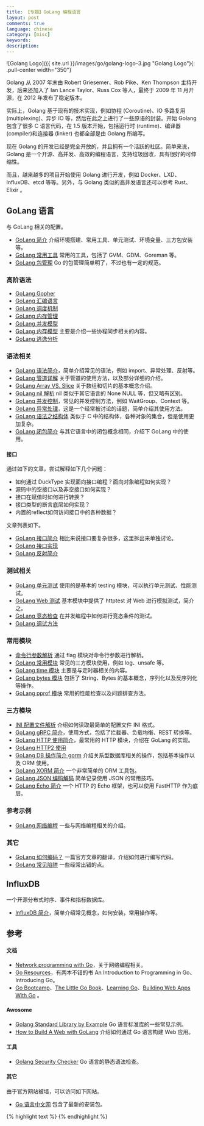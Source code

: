 ```yaml
---
title: 【专题】GoLang 编程语言
layout: post
comments: true
language: chinese
category: [misc]
keywords:
description:
---
```


<!-- more -->

![Golang Logo]({{ site.url }}/images/go/golang-logo-3.jpg "Golang Logo"){: .pull-center width="350"}

Golang 从 2007 年末由 Robert Griesemer、Rob Pike、Ken Thompson 主持开发，后来还加入了 Ian Lance Taylor、Russ Cox 等人，最终于 2009 年 11 月开源，在 2012 年发布了稳定版本。

实际上，Golang 基于现有的技术实现，例如协程 (Coroutine)、IO 多路复用 (multiplexing)、异步 IO 等，然后在此之上进行了一些原语的封装。开始 Golang 包含了很多 C 语言代码，在 1.5 版本开始，包括运行时 (runtime)、编译器 (compiler)和连接器 (linker) 也都全部是由 Golang 所编写。

现在 Golang 的开发已经是完全开放的，并且拥有一个活跃的社区。简单来说，Golang 是一个开源、高并发、高效的编程语言，支持垃圾回收，具有很好的可伸缩性。

而且，越来越多的项目开始使用 Golang 进行开发，例如 Docker、LXD、InfluxDB、etcd 等等。另外，与 Golang 类似的高并发语言还可以参考 Rust、Elixir 。

## GoLang 语言

与 GoLang 相关的配置。

* [GoLang 简介](/post/golang-introduce.html) 介绍环境搭建、常用工具、单元测试、环境变量、三方包安装等。
* [GoLang 常用工具](/post/golang-some-third-tools.html) 常用的工具，包括了 GVM、GDM、Goreman 等。
* [GoLang 包管理](/post/golang-basic-package-introduce.html) Go 的包管理简单明了，不过也有一定的规范。

### 高阶语法

* [GoLang Gopher](/post/golang-concept-much-more-gopher-introduce.html)
* [GoLang 汇编语言](/post/golang-assembly-language-introduce.html)
* [GoLang 调度机制](/post/golang-concept-scheduler-introduce.html)
* [GoLang 内存管理](/post/golang-concept-memory-management-module-introduce.html)
* [GoLang 并发模型](/post/golang-concept-concurrency-module-introduce.html)
* [GoLang 内存模型](/post/golang-concept-memory-module-introduce.html) 主要是介绍一些协程同步相关的内容。
* [GoLang 逃逸分析](/post/golang-escape-analysis-introduce.html)

### 语法相关

* [GoLang 语法简介](/post/golang-basic-syntax-introduce.html)，简单介绍常见的语法，例如 import、异常处理、反射等。
* [GoLang 管道详解](/post/golang-basic-syntax-channel-details-introduce.html) 关于管道的使用方法，以及部分详细的介绍。
* [GoLang Array VS. Slice](/post/golang-array-slice-concept-introduce.html) 关于数组和切片的基本概念介绍。
* [GoLang nil 解析](/post/golang-basic-concept-nil-introduce.html) nil 类似于其它语言的 None NULL 等，但又略有区别。
* [GoLang 并发控制](/post/golang-concurrenct-control-introduce.html)，常见的并发控制方法，例如 WaitGroup、Context 等。
* [GoLang 异常处理](/post/golang-basic-error-panic-introduce.html)，这是一个经常被讨论的话题，简单介绍其使用方法。
* [GoLang 语法之结构体](/post/golang-syntax-structure-introduce.html) 类似于 C 中的结构体，各种对象的集合，但是使用更加复杂。
* [GoLang 闭包简介](/post/golang-basic-closure-introduce.html) 与其它语言中的闭包概念相同，介绍下 GoLang 中的使用。

#### 接口

通过如下的文章，尝试解释如下几个问题：

* 如何通过 DuckType 实现面向接口编程？面向对象编程如何实现？
* 源码中的空接口以及非空接口如何实现？
* 接口在赋值时如何进行转换？
* 接口类型的断言底层如何实现？
* 内置的reflect如何访问接口中的各种数据？

文章列表如下。

* [GoLang 接口简介](/post/golang-syntax-interface-introduce.html) 相比来说接口要复杂很多，这里拆出来单独讨论。
* [GoLang 接口实现](/post/golang-interface-source-code-introduce.html)
* [GoLang 反射简介](/post/golang-reflect-introduce.html)

### 测试相关

* [GoLang 单元测试](/post/golang-testing-method-introduce.html) 使用的是基本的 testing 模块，可以执行单元测试、性能测试。
* [GoLang Web 测试](/post/golang-testing-method-httptest-introduce.html) 基本模块中提供了 httptest 对 Web 进行模拟测试，简介之。
* [GoLang 竞态检查](/post/golang-race-condition-introduce.html) 在并发编程中如何进行竞态条件的测试。
* [GoLang 调试方法](/post/golang-call-frame-debug-method-introduce.html)

### 常用模块

* [命令行参数解析](/post/golang-common-module-flag.html) 通过 flag 模块对命令行参数进行解析。
* [GoLang 常用模块](/post/golang-common-module-introduce.html) 常见的三方模块使用，例如 log、unsafe 等。
* [GoLang time 模块](/post/golang-common-module-time-introduce.html) 主要是与定时器相关的内容。
* [GoLang bytes 模块](/post/golang-common-module-bytes-introduce.html) 包括了 String、Bytes 的基本概念，序列化以及反序列化等操作。
* [GoLang pprof 模块](/post/golang-common-module-pprof-performace-introduce.html) 常用的性能检查以及问题排查方法。

### 三方模块

* [INI 配置文件解析](/post/golang-ini-config-parse.html) 介绍如何读取最简单的配置文件 INI 格式。
* [GoLang gRPC 简介](/post/golang-grpc-introduce.html)，使用方式，包括了拦截器、负载均衡、REST 转换等。
* [GoLang HTTP 使用简介](/post/golang-net-http-webserver-introduce.html)，最常用的 HTTP 模块，介绍在 GoLang 的实现。
* [GoLang HTTP2 使用](/post/golang-net-http2-introduce.html)
* [GoLang DB 操作简介 gorm](/post/golang-db-introduce.html) 介绍关系型数据库相关的操作，包括基本操作以及 ORM 使用。
* [GoLang XORM 简介](/post/golang-db-orm-xorm-package-introduce.html) 一个非常简单的 ORM 工具包。
* [GoLang JSON 编码解码](/post/golang-json-encode-decode-introduce.html) 简单记录使用 JSON 的常用技巧。
* [GoLang Echo 简介](/post/golang-http-structure-echo-introduce.html) 一个 HTTP 的 Echo 框架，也可以使用 FastHTTP 作为底层。

<!--
go读取配置文件 viper
https://xuchao918.github.io/2019/04/29/%E4%BD%BF%E7%94%A8go%E8%AF%BB%E5%8F%96%E9%85%8D%E7%BD%AE%E6%96%87%E4%BB%B6/
https://github.com/spf13/viper

日志格式化 Logrus
https://github.com/sirupsen/logrus
-->

### 参考示例

* [GoLang 网络编程](/post/golang-example-socket-introduce.html) 一些与网络编程相关的介绍。

### 其它

* [GoLang 如何编码？](/post/golang-how-to-write-go-code.html) 一篇官方文章的翻译，介绍如何进行编写代码。
* [GoLang 常见陷阱](/post/golang-some-pitfalls-introduce.html) 一些经常出错的点。

## InfluxDB

一个开源分布式时序、事件和指标数据库。

* [InfluxDB 简介](/post/influxdata-influxdb-introduce.html)，简单介绍常见概念，如何安装，常用操作等。

## 参考

#### 文档

* [Network programming with Go](https://jan.newmarch.name/go/)，关于网络编程相关。
* [Go Resources](http://www.golang-book.com/)，有两本不错的书 An Introduction to Programming in Go、Introducing Go。
* [Go Bootcamp](http://www.golangbootcamp.com/)、[The Little Go Book](http://openmymind.net/The-Little-Go-Book/)、[Learning Go](https://www.miek.nl/go/)、[Building Web Apps With Go](https://www.gitbook.com/book/codegangsta/building-web-apps-with-go/details) 。

#### Awosome

* [Golang Standard Library by Example](https://github.com/polaris1119/The-Golang-Standard-Library-by-Example) Go 语言标准库的一些常见示例。
* [How to Build A Web with GoLang](https://github.com/astaxie/build-web-application-with-golang) 介绍如何通过 Go 语言构建 Web 应用。

#### 工具

* [Golang Security Checker](https://github.com/securego/gosec) Go 语言的静态语法检查。

#### 其它

由于官方网站被墙，可以访问如下网站。

* [Go 语言中文网](https://studygolang.com/topics) 包含了最新的安装包。

<!--
https://golang.org/ref/spec#Program_initialization_and_execution

Console progress bar for Golang
https://github.com/cheggaaa/pb

ASCII table in golang
https://github.com/olekukonko/tablewriter

JWT-GoLang
https://github.com/dgrijalva/jwt-go

Go Internals的介绍
https://github.com/teh-cmc/go-internals
https://github.com/go-internals-cn/go-internals

含有GoLang的实现简介
https://github.com/qyuhen/book

https://swtch.com/libtask/
http://luodw.cc/2016/06/21/libtask/
-->

{% highlight text %}
{% endhighlight %}
